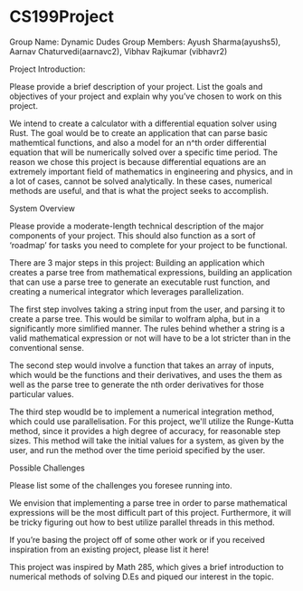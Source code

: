 # CS199Project
Group Name: Dynamic Dudes
Group Members: Ayush Sharma(ayushs5), Aarnav Chaturvedi(aarnavc2), Vibhav Rajkumar (vibhavr2)

Project Introduction:

Please provide a brief description of your project. List the goals and objectives of your project and explain why you’ve chosen to work on this project.

We intend to create a calculator with a differential equation solver using Rust. The goal would be to create an application that can parse basic mathemtical functions, and also a model for an n^th order differential equation that will be numerically solved over a specific time period. The reason we chose this project is because differential equations are an extremely important field of mathematics in engineering and physics, and in a lot of cases, cannot be solved analytically. In these cases, numerical methods are useful, and that is what the project seeks to accomplish. 

System Overview

Please provide a moderate-length technical description of the major components of your project. This should also function as a sort of ‘roadmap’ for tasks you need to complete for your project to be functional.

There are 3 major steps in this project: Building an application which creates a parse tree from mathematical expressions, building an application that can use a parse tree to generate an executable rust function, and creating a numerical integrator which leverages parallelization. 

The first step involves taking a string input from the user, and parsing it to create a parse tree. This would be similar to wolfram alpha, but in a significantly more simlified manner. The rules behind whether a string is a valid mathematical expression or not will have to be a lot stricter than in the conventional sense.

The second step would involve a function that takes an array of inputs, which would be the functions and their derivatives, and uses the them as well as the parse tree to generate the nth order derivatives for those particular values.

The third step woudld be to implement a numerical integration method, which could use parallelisation. For this project, we'll utilize the Runge-Kutta method, since it provides a high degree of accuracy, for reasonable step sizes. This method will take the initial values for a system, as given by the user, and run the method over the time perioid specified by the user. 

Possible Challenges

Please list some of the challenges you foresee running into.

We envision that implementing a parse tree in order to parse mathematical expressions will be the most difficult part of this project. Furthermore, it will be tricky figuring out how to best utilize parallel threads in this method. 

If you’re basing the project off of some other work or if you received inspiration from an existing project, please list it here!

This project was inspired by Math 285, which gives a brief introduction to numerical methods of solving D.Es and piqued our interest in the topic. 
